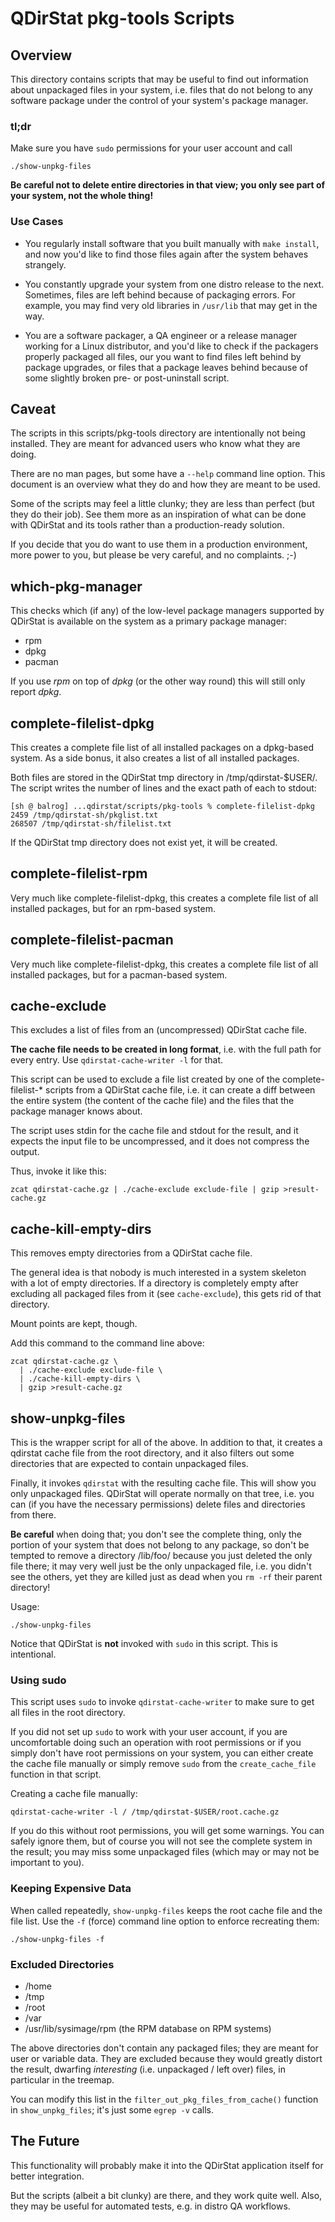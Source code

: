 # QDirStat pkg-tools Scripts

## Overview

This directory contains scripts that may be useful to find out information
about unpackaged files in your system, i.e. files that do not belong to any
software package under the control of your system's package manager.

### tl;dr

Make sure you have `sudo` permissions for your user account and call

```
./show-unpkg-files
```

**Be careful not to delete entire directories in that view; you only see part of
your system, not the whole thing!**


### Use Cases

- You regularly install software that you built manually with `make install`,
  and now you'd like to find those files again after the system behaves
  strangely.

- You constantly upgrade your system from one distro release to the
  next. Sometimes, files are left behind because of packaging errors. For
  example, you may find very old libraries in `/usr/lib` that may get in the
  way.

- You are a software packager, a QA engineer or a release manager working for a
  Linux distributor, and you'd like to check if the packagers properly packaged
  all files, our you want to find files left behind by package upgrades, or
  files that a package leaves behind because of some slightly broken pre- or
  post-uninstall script.


## Caveat

The scripts in this scripts/pkg-tools directory are intentionally not being
installed. They are meant for advanced users who know what they are doing.

There are no man pages, but some have a `--help` command line option. This
document is an overview what they do and how they are meant to be used.

Some of the scripts may feel a little clunky; they are less than perfect (but
they do their job). See them more as an inspiration of what can be done with
QDirStat and its tools rather than a production-ready solution.

If you decide that you do want to use them in a production environment, more
power to you, but please be very careful, and no complaints. ;-)



## which-pkg-manager

This checks which (if any) of the low-level package managers supported by
QDirStat is available on the system as a primary package manager:

- rpm
- dpkg
- pacman

If you use _rpm_ on top of _dpkg_ (or the other way round) this will still only
report _dpkg_.



## complete-filelist-dpkg

This creates a complete file list of all installed packages on a dpkg-based
system. As a side bonus, it also creates a list of all installed packages.

Both files are stored in the QDirStat tmp directory in /tmp/qdirstat-$USER/.
The script writes the number of lines and the exact path of each to stdout:


```
[sh @ balrog] ...qdirstat/scripts/pkg-tools % complete-filelist-dpkg
2459 /tmp/qdirstat-sh/pkglist.txt
268507 /tmp/qdirstat-sh/filelist.txt
```

If the QDirStat tmp directory does not exist yet, it will be created.



## complete-filelist-rpm

Very much like complete-filelist-dpkg, this creates a complete file list of all
installed packages, but for an rpm-based system.



## complete-filelist-pacman

Very much like complete-filelist-dpkg, this creates a complete file list of all
installed packages, but for a pacman-based system.



## cache-exclude

This excludes a list of files from an (uncompressed) QDirStat cache file.

**The cache file needs to be created in long format**, i.e. with the full path
for every entry. Use `qdirstat-cache-writer -l` for that.

This script can be used to exclude a file list created by one of the
complete-filelist-* scripts from a QDirStat cache file, i.e. it can create a
diff between the entire system (the content of the cache file) and the files
that the package manager knows about.

The script uses stdin for the cache file and stdout for the result, and it
expects the input file to be uncompressed, and it does not compress the output.

Thus, invoke it like this:

```
zcat qdirstat-cache.gz | ./cache-exclude exclude-file | gzip >result-cache.gz
```



## cache-kill-empty-dirs

This removes empty directories from a QDirStat cache file.

The general idea is that nobody is much interested in a system skeleton with a
lot of empty directories. If a directory is completely empty after excluding
all packaged files from it (see `cache-exclude`), this gets rid of that
directory.

Mount points are kept, though.

Add this command to the command line above:

```
zcat qdirstat-cache.gz \
  | ./cache-exclude exclude-file \
  | ./cache-kill-empty-dirs \
  | gzip >result-cache.gz
```



## show-unpkg-files

This is the wrapper script for all of the above. In addition to that, it
creates a qdirstat cache file from the root directory, and it also filters out
some directories that are expected to contain unpackaged files.

Finally, it invokes `qdirstat` with the resulting cache file. This will show
you only unpackaged files. QDirStat will operate normally on that tree,
i.e. you can (if you have the necessary permissions) delete files and
directories from there.

**Be careful** when doing that; you don't see the complete thing, only the
portion of your system that does not belong to any package, so don't be tempted
to remove a directory /lib/foo/ because you just deleted the only file there;
it may very well just be the only unpackaged file, i.e. you didn't see the
others, yet they are killed just as dead when you `rm -rf` their parent
directory!

Usage:

```
./show-unpkg-files
```

Notice that QDirStat is **not** invoked with `sudo` in this script. This is
intentional.


### Using sudo

This script uses `sudo` to invoke `qdirstat-cache-writer` to make sure to get
all files in the root directory.

If you did not set up `sudo` to work with your user account, if you are
uncomfortable doing such an operation with root permissions or if you simply
don't have root permissions on your system, you can either create the cache
file manually or simply remove `sudo` from the `create_cache_file` function in
that script.

Creating a cache file manually:

```
qdirstat-cache-writer -l / /tmp/qdirstat-$USER/root.cache.gz
```

If you do this without root permissions, you will get some warnings. You can
safely ignore them, but of course you will not see the complete system in the
result; you may miss some unpackaged files (which may or may not be important
to you).


### Keeping Expensive Data

When called repeatedly, `show-unpkg-files` keeps the root cache file and the
file list. Use the `-f` (force) command line option to enforce recreating
them:

```
./show-unpkg-files -f
```


### Excluded Directories

- /home
- /tmp
- /root
- /var
- /usr/lib/sysimage/rpm   (the RPM database on RPM systems)

The above directories don't contain any packaged files; they are meant for user
or variable data. They are excluded because they would greatly distort the
result, dwarfing _interesting_ (i.e. unpackaged / left over) files, in
particular in the treemap.

You can modify this list in the `filter_out_pkg_files_from_cache()` function in
`show_unpkg_files`; it's just some `egrep -v` calls.


## The Future

This functionality will probably make it into the QDirStat application itself
for better integration.

But the scripts (albeit a bit clunky) are there, and they work quite
well. Also, they may be useful for automated tests, e.g. in distro QA
workflows.